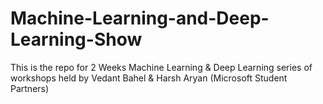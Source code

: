 # Machine-Learning-and-Deep-Learning-Show
This is the repo for 2 Weeks Machine Learning &amp; Deep Learning series of workshops held by Vedant Bahel &amp; Harsh Aryan (Microsoft Student Partners)
